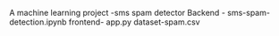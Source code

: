 A machine learning project -sms spam detector
Backend - sms-spam-detection.ipynb
frontend- app.py
dataset-spam.csv
